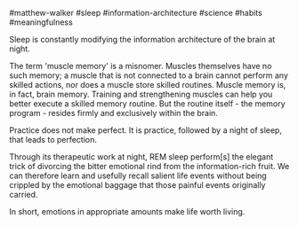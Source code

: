 #matthew-walker
#sleep #information-architecture #science #habits #meaningfulness 

Sleep is constantly modifying the information architecture of the brain at night.

The term 'muscle memory' is a misnomer. Muscles themselves have no such memory; a muscle that is not connected to a brain cannot perform any skilled actions, nor does a muscle store skilled routines. Muscle memory is, in fact, brain memory. Training and strengthening muscles can help you better execute a skilled memory routine. But the routine itself - the memory program - resides firmly and exclusively within the brain.

Practice does not make perfect. It is practice, followed by a night of sleep, that leads to perfection.

Through its therapeutic work at night, REM sleep perform\[s\] the elegant trick of divorcing the bitter emotional rind from the information-rich fruit. We can therefore learn and usefully recall salient life events without being crippled by the emotional baggage that those painful events originally carried.

In short, emotions in appropriate amounts make life worth living.  